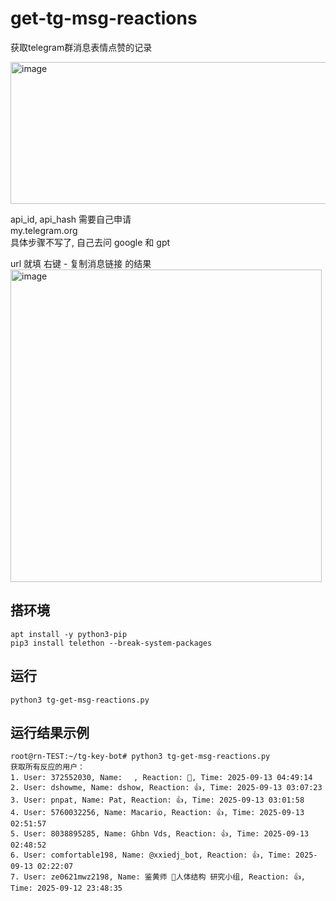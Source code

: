 # get-tg-msg-reactions
获取telegram群消息表情点赞的记录

<img width="731" height="227" alt="image" src="https://github.com/user-attachments/assets/28b542d4-01ef-4dbb-ac86-24b779b0009f" />

api_id, api_hash 需要自己申请  
my.telegram.org  
具体步骤不写了, 自己去问 google 和 gpt  

url 就填 右键 - 复制消息链接 的结果  
<img width="498" height="500" alt="image" src="https://github.com/user-attachments/assets/425d9521-0434-4f72-92d8-ef46c4931443" />

## 搭环境
```
apt install -y python3-pip
pip3 install telethon --break-system-packages
```

## 运行
```
python3 tg-get-msg-reactions.py
```

## 运行结果示例
```
root@rn-TEST:~/tg-key-bot# python3 tg-get-msg-reactions.py 
获取所有反应的用户：
1. User: 372552030, Name: ㅤ, Reaction: 👏, Time: 2025-09-13 04:49:14
2. User: dshowme, Name: dshow, Reaction: 👍, Time: 2025-09-13 03:07:23
3. User: pnpat, Name: Pat, Reaction: 👍, Time: 2025-09-13 03:01:58
4. User: 5760032256, Name: Macario, Reaction: 👍, Time: 2025-09-13 02:51:57
5. User: 8038895285, Name: Ghbn Vds, Reaction: 👍, Time: 2025-09-13 02:48:52
6. User: comfortable198, Name: @xxiedj_bot, Reaction: 👍, Time: 2025-09-13 02:22:07
7. User: ze0621mwz2198, Name: 鉴黄师 🔞人体结构 研究小组, Reaction: 👍, Time: 2025-09-12 23:48:35
```
